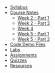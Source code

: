 - [Syllabus](syllabus.md)
- [Course Notes](lecture-notes.md)
  - [Week 2 - Part 1](week-2-1.md)
  - [Week 2 - Part 2](week-2-2.md)
  - [Week 4](week-4.md)
  - [Week 5 - Part 1](week-5-1.md)
  - [Week 5 - Part 2](week-5-2.md)
- [Code Demo Files](https://github.com/Parsa-Rajabi/CIS145/tree/main/code-demo)
- [Labs](labs.md)
- [Assignments](assignments.md)
- [Quizzes](quiz.md)
- [Resources](resources.md)

<!-- <form action="https://github.com/hibbitts-design/docsify-open-course-starter-kit/generate" target="_blank">
  <input type="submit" value="Use this Template on GitHub" style="cursor: pointer;margin-top:12px;padding:8px;background-color:#FFFFFF;border:1px solid #0374B5;border-radius:.25rem;color:#0374B5;display:inline-block;text-align:center;text-decoration:none;width:250px;-webkit-text-size-adjust:none;mso-hide:all;" />
</form> -->
